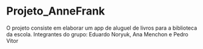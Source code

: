 # Projeto_AnneFrank
O projeto consiste em elaborar um app de aluguel de livros para a biblioteca da escola.
Integrantes do grupo: Eduardo Noryuk, Ana Menchon e Pedro Vitor
